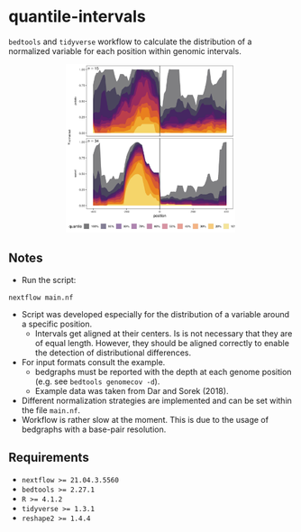 # quantile-intervals

`bedtools` and `tidyverse` workflow to calculate the distribution of a normalized variable for each position within genomic intervals.

<p align="center">
<img src="example_plot.png" width="300" height="300">
</p>

## Notes
* Run the script:

```
nextflow main.nf
```
* Script was developed especially for the distribution of a variable around a specific position.
  + Intervals get aligned at their centers. Is is not necessary that they are of equal length. However, they should be aligned correctly to enable the detection of distributional differences.
* For input formats consult the example.
  + bedgraphs must be reported with the depth at each genome position (e.g. see `bedtools genomecov -d`).
  + Example data was taken from Dar and Sorek (2018).
* Different normalization strategies are implemented and can be set within the file `main.nf`.
* Workflow is rather slow at the moment. This is due to the usage of bedgraphs with a base-pair resolution.

## Requirements
* `nextflow >= 21.04.3.5560`
* `bedtools >= 2.27.1`
* `R >= 4.1.2`
* `tidyverse >= 1.3.1`
* `reshape2 >= 1.4.4`
